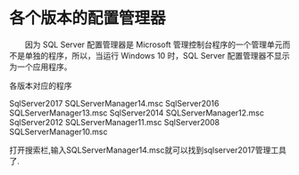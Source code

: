 # 各个版本的配置管理器

　　因为 SQL Server 配置管理器是 Microsoft 管理控制台程序的一个管理单元而不是单独的程序，所以，当运行 Windows 10 时，SQL Server 配置管理器不显示为一个应用程序。

各版本对应的程序

SqlServer2017 SQLServerManager14.msc
SqlServer2016 SQLServerManager13.msc
SqlServer2014 SQLServerManager12.msc
SqlServer2012 SQLServerManager11.msc
SqlServer2008 SQLServerManager10.msc

打开搜索栏,输入SQLServerManager14.msc就可以找到sqlserver2017管理工具了.
